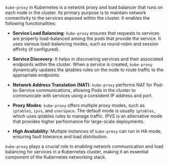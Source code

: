 `kube-proxy` in Kubernetes is a network proxy and load balancer that runs on each node in the cluster. Its primary purpose is to maintain network connectivity to the services exposed within the cluster. It enables the following functionalities:

- **Service Load Balancing**: `kube-proxy` ensures that requests to services are properly load-balanced among the pods that provide the service. It uses various load-balancing modes, such as round-robin and session affinity (if configured).

- **Service Discovery**: It helps in discovering services and their associated endpoints within the cluster. When a service is created, `kube-proxy` dynamically updates the iptables rules on the node to route traffic to the appropriate endpoints.

- **Network Address Translation (NAT)**: `kube-proxy` performs NAT for Pod-to-Service communications, allowing Pods in the cluster to communicate with services using a consistent IP address and port.

- **Proxy Modes**: `kube-proxy` offers multiple proxy modes, such as `iptables`, `ipvs`, and `userspace`. The default mode is usually `iptables`, which uses iptables rules to manage traffic. IPVS is an alternative mode that provides higher performance for large-scale deployments.

- **High Availability**: Multiple instances of `kube-proxy` can run in HA mode, ensuring fault tolerance and load distribution.

`kube-proxy` plays a crucial role in enabling network communication and load balancing for services in a Kubernetes cluster, making it an essential component of the Kubernetes networking stack.

